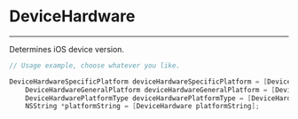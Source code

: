 DeviceHardware
==============
-------------

Determines iOS device version.

```objective-c
// Usage example, choose whatever you like.

DeviceHardwareSpecificPlatform deviceHardwareSpecificPlatform = [DeviceHardware specificPlatform];
	DeviceHardwareGeneralPlatform deviceHardwareGeneralPlatform = [DeviceHardware generalPlatform];
	DeviceHardwarePlatformType deviceHardwarePlatformType = [DeviceHardware platformType];
	NSString *platformString = [DeviceHardware platformString];
```